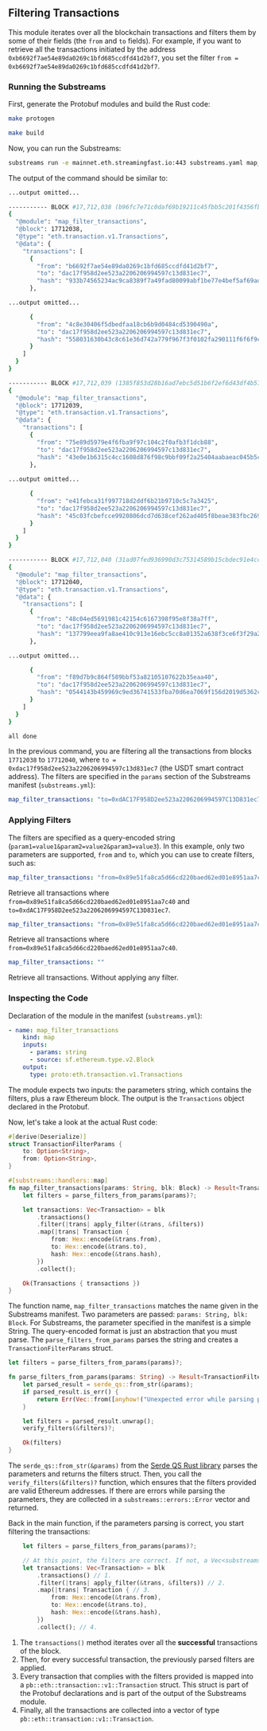 ## Filtering Transactions

This module iterates over all the blockchain transactions and filters them by some of their fields (the `from` and `to` fields).
For example, if you want to retrieve all the transactions initiated by the address `0xb6692f7ae54e89da0269c1bfd685ccdfd41d2bf7`, you set the filter `from = 0xb6692f7ae54e89da0269c1bfd685ccdfd41d2bf7`.

### Running the Substreams

First, generate the Protobuf modules and build the Rust code:

```bash
make protogen
```

```bash
make build
```

Now, you can run the Substreams:

```bash
substreams run -e mainnet.eth.streamingfast.io:443 substreams.yaml map_filter_transactions --start-block 17712038 --stop-block +3
```

The output of the command should be similar to:

```bash
...output omitted...

----------- BLOCK #17,712,038 (b96fc7e71c0daf69b19211c45fbb5c201f4356fb2b5607500b7d88d298599f5b) ---------------
{
  "@module": "map_filter_transactions",
  "@block": 17712038,
  "@type": "eth.transaction.v1.Transactions",
  "@data": {
    "transactions": [
      {
        "from": "b6692f7ae54e89da0269c1bfd685ccdfd41d2bf7",
        "to": "dac17f958d2ee523a2206206994597c13d831ec7",
        "hash": "933b74565234ac9ca8389f7a49fad80099abf1be77e4bef5af69ade30127f30e"
      },

...output omitted...

      {
        "from": "4c8e30406f5dbedfaa18cb6b9d0484cd5390490a",
        "to": "dac17f958d2ee523a2206206994597c13d831ec7",
        "hash": "558031630b43c8c61e36d742a779f967f3f0102fa290111f6f6f9c2acaadf3ea"
      }
    ]
  }
}

----------- BLOCK #17,712,039 (1385f853d28b16ad7ebc5d51b6f2ef6d43df4b57bd4c6fe4ef8ccb6f266d8b91) ---------------
{
  "@module": "map_filter_transactions",
  "@block": 17712039,
  "@type": "eth.transaction.v1.Transactions",
  "@data": {
    "transactions": [
      {
        "from": "75e89d5979e4f6fba9f97c104c2f0afb3f1dcb88",
        "to": "dac17f958d2ee523a2206206994597c13d831ec7",
        "hash": "43e0e1b6315c4cc1608d876f98c9bbf09f2a25404aabaeac045b5cc852df0e85"
      },
      
...output omitted...

      {
        "from": "e41febca31f997718d2ddf6b21b9710c5c7a3425",
        "to": "dac17f958d2ee523a2206206994597c13d831ec7",
        "hash": "45c03fcbefcce9920806dcd7d638cef262ad405f8beae383fbc2695ad4bc9b1b"
      }
    ]
  }
}

----------- BLOCK #17,712,040 (31ad07fed936990d3c75314589b15cbdec91e4cc53a984a43de622b314c38d0b) ---------------
{
  "@module": "map_filter_transactions",
  "@block": 17712040,
  "@type": "eth.transaction.v1.Transactions",
  "@data": {
    "transactions": [
      {
        "from": "48c04ed5691981c42154c6167398f95e8f38a7ff",
        "to": "dac17f958d2ee523a2206206994597c13d831ec7",
        "hash": "137799eea9fa8ae410c913e16ebc5cc8a01352a638f3ce6f3f29a283ad918987"
      },

...output omitted...

      {
        "from": "f89d7b9c864f589bbf53a82105107622b35eaa40",
        "to": "dac17f958d2ee523a2206206994597c13d831ec7",
        "hash": "0544143b459969c9ed36741533fba70d6ea7069f156d2019d5362c06bf8d887f"
      }
    ]
  }
}

all done
```

In the previous command, you are filtering all the transactions from blocks `17712038` to `17712040`, where `to = 0xdac17f958d2ee523a2206206994597c13d831ec7` (the USDT smart contract address). The filters are specified in the `params` section of the Substreams manifest (`substreams.yml`):

```yml
map_filter_transactions: "to=0xdAC17F958D2ee523a2206206994597C13D831ec7"
```

### Applying Filters

The filters are specified as a query-encoded string (`param1=value1&param2=value2&param3=value3`). In this example, only two parameters are supported, `from` and `to`, which you can use to create filters, such as:

```yml
map_filter_transactions: "from=0x89e51fa8ca5d66cd220baed62ed01e8951aa7c40&to=0xdAC17F958D2ee523a2206206994597C13D831ec7"
```

Retrieve all transactions where `from=0x89e51fa8ca5d66cd220baed62ed01e8951aa7c40` and `to=0xdAC17F958D2ee523a2206206994597C13D831ec7`.

```yml
map_filter_transactions: "from=0x89e51fa8ca5d66cd220baed62ed01e8951aa7c40"
```

Retrieve all transactions where `from=0x89e51fa8ca5d66cd220baed62ed01e8951aa7c40`.

```yml
map_filter_transactions: ""
```

Retrieve all transactions. Without applying any filter.

### Inspecting the Code

Declaration of the module in the manifest (`substreams.yml`):

```yml
- name: map_filter_transactions
    kind: map
    inputs:
      - params: string
      - source: sf.ethereum.type.v2.Block
    output:
      type: proto:eth.transaction.v1.Transactions
```

The module expects two inputs: the parameters string, which contains the filters, plus a raw Ethereum block.
The output is the `Transactions` object declared in the Protobuf.

Now, let's take a look at the actual Rust code:

```rust
#[derive(Deserialize)]
struct TransactionFilterParams {
    to: Option<String>,
    from: Option<String>,
}

#[substreams::handlers::map]
fn map_filter_transactions(params: String, blk: Block) -> Result<Transactions, Vec<substreams::errors::Error>> {
    let filters = parse_filters_from_params(params)?;

    let transactions: Vec<Transaction> = blk
        .transactions()
        .filter(|trans| apply_filter(&trans, &filters))
        .map(|trans| Transaction {
            from: Hex::encode(&trans.from),
            to: Hex::encode(&trans.to),
            hash: Hex::encode(&trans.hash),
        })
        .collect();

    Ok(Transactions { transactions })
}
```

The function name, `map_filter_transactions` matches the name given in the Substreams manifest. Two parameters are passed: `params: String, blk: Block`.
For Substreams, the parameter specified in the manifest is a simple String. The query-encoded format is just an abstraction that you must parse.
The `parse_filters_from_params` parses the string and creates a `TransactionFilterParams` struct.

```rust
let filters = parse_filters_from_params(params)?;
```

```rust
fn parse_filters_from_params(params: String) -> Result<TransactionFilterParams, Vec<substreams::errors::Error>> {
    let parsed_result = serde_qs::from_str(&params);
    if parsed_result.is_err() {
        return Err(Vec::from([anyhow!("Unexpected error while parsing parameters")]));
    }

    let filters = parsed_result.unwrap();
    verify_filters(&filters)?;

    Ok(filters)
}
```

The `serde_qs::from_str(&params)` from the [Serde QS Rust library](https://docs.rs/serde_qs/latest/serde_qs/) parses the parameters and returns the filters struct. Then, you call the `verify_filters(&filters)?` function, which ensures that the filters provided are valid Ethereum addresses.
If there are errors while parsing the parameters, they are collected in a `substreams::errors::Error` vector and returned.

Back in the main function, if the parameters parsing is correct, you start filtering the transactions:

```rust
    let filters = parse_filters_from_params(params)?;

    // At this point, the filters are correct. If not, a Vec<substreams::errors::Error> object is returned.
    let transactions: Vec<Transaction> = blk
        .transactions() // 1.
        .filter(|trans| apply_filter(&trans, &filters)) // 2.
        .map(|trans| Transaction { // 3.
            from: Hex::encode(&trans.from),
            to: Hex::encode(&trans.to),
            hash: Hex::encode(&trans.hash),
        })
        .collect(); // 4.
```
1. The `transactions()` method iterates over all the **successful** transactions of the block.
2. Then, for every successful transaction, the previously parsed filters are applied.
3. Every transaction that complies with the filters provided is mapped into a `pb::eth::transaction::v1::Transaction` struct.
This struct is part of the Protobuf declarations and is part of the output of the Substreams module.
4. Finally, all the transactions are collected into a vector of type  `pb::eth::transaction::v1::Transaction`.